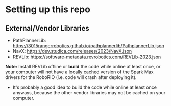 # Setting up this repo

## External/Vendor Libraries
* PathPlannerLib: https://3015rangerrobotics.github.io/pathplannerlib/PathplannerLib.json
* NavX: https://dev.studica.com/releases/2023/NavX.json
* REVLib: https://software-metadata.revrobotics.com/REVLib-2023.json


**Note:** Install REVLib offline or **build** the code while online at least once, or your computer will not have a locally cached version of the Spark Max drivers for the RoboRIO (i.e. code will crash after deploying it).
* It's probably a good idea to build the code while online at least once anyways, because the other vendor libraries may not be cached on your computer.